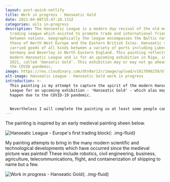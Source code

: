 ```yaml
---
layout: post-quick-netlify
title: Work in progress - Hanseatic Gold
date: 2021-04-08T15:47:10.131Z
categories: oils in-progress
description: The Hanseatic League is a modern day revival of the old medieval
  trading league which existed to promote trade and international friendship
  between nations. Geographically the league encompasses the Baltic nations and
  those of North West Europe and the Eastern British Isles. Hanseatic ships
  carried goods of all kinds between a variety of ports including Lubeck in
  Germany and Beverley in North Eastern England. This painting reflects the
  modern Hanseatic League and is for an upcoming exhibition in Riga, in summer
  2021, called 'Hansetic Gold'. This exhibition may or may not go ahead due to
  the COVID pandemic.
image: https://res.cloudinary.com/dtn9ari2r/image/upload/v1617896259/blog/DSC_0016_2.jpg
alt-image: Hanseatic League - Hanseatic Gold work in progress
introduction: >-
  This painting is my attempt to capture the spirit of the modern Hanseatic
  League for an upcoming exhibition - 'Hanseatic Gold' - which alas may not now
  happen due to the COVID-19 pandemic.


  Nevertheless I will complete the painting so at least some people can enjoy it.
---
```

The painting is inspired by an early medieval painting sheen below.

![Hanseatic League - Europe's first trading block](https://res.cloudinary.com/dtn9ari2r/image/upload/v1601128680/blog/Stadtrecht_P.Schiffrecht.MHG.ajb.jpg "Hanseatic League - Europe's first trading block"){: .img-fluid}

My painting attempts to bring in the many modern scientific and technological developments which have occurred since the medieval picture was painted! These include robotics, civil engineering, business, agriculture, telecommunications, flight, and containerization of shipping to name but a few.

![Work in progress - Hanseatic Gold](https://res.cloudinary.com/dtn9ari2r/image/upload/v1617898344/blog/DSC_0021_3.jpg "Work in progress - Hanseatic Gold"){: .img-fluid}